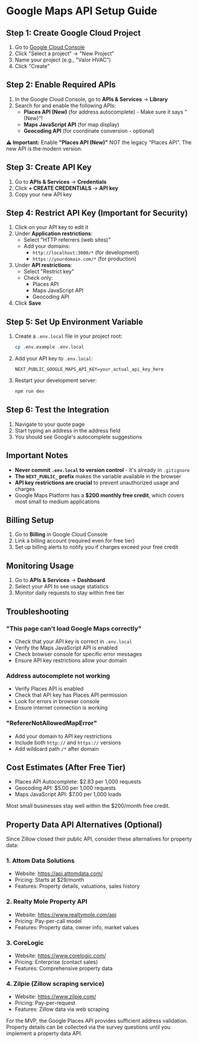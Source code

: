 # Google Maps API Setup Guide

## Step 1: Create Google Cloud Project

1. Go to [Google Cloud Console](https://console.cloud.google.com/)
2. Click "Select a project" → "New Project"
3. Name your project (e.g., "Valor HVAC")
4. Click "Create"

## Step 2: Enable Required APIs

1. In the Google Cloud Console, go to **APIs & Services** → **Library**
2. Search for and enable the following APIs:
   - **Places API (New)** (for address autocomplete) - Make sure it says "(New)"!
   - **Maps JavaScript API** (for map display)
   - **Geocoding API** (for coordinate conversion - optional)

**⚠️ Important:** Enable **"Places API (New)"** NOT the legacy "Places API". The new API is the modern version.

## Step 3: Create API Key

1. Go to **APIs & Services** → **Credentials**
2. Click **+ CREATE CREDENTIALS** → **API key**
3. Copy your new API key

## Step 4: Restrict API Key (Important for Security)

1. Click on your API key to edit it
2. Under **Application restrictions**:
   - Select "HTTP referrers (web sites)"
   - Add your domains:
     - `http://localhost:3000/*` (for development)
     - `https://yourdomain.com/*` (for production)
3. Under **API restrictions**:
   - Select "Restrict key"
   - Check only:
     - Places API
     - Maps JavaScript API
     - Geocoding API
4. Click **Save**

## Step 5: Set Up Environment Variable

1. Create a `.env.local` file in your project root:
   ```bash
   cp .env.example .env.local
   ```

2. Add your API key to `.env.local`:
   ```
   NEXT_PUBLIC_GOOGLE_MAPS_API_KEY=your_actual_api_key_here
   ```

3. Restart your development server:
   ```bash
   npm run dev
   ```

## Step 6: Test the Integration

1. Navigate to your quote page
2. Start typing an address in the address field
3. You should see Google's autocomplete suggestions

## Important Notes

- **Never commit `.env.local` to version control** - it's already in `.gitignore`
- **The `NEXT_PUBLIC_` prefix** makes the variable available in the browser
- **API key restrictions are crucial** to prevent unauthorized usage and charges
- Google Maps Platform has a **$200 monthly free credit**, which covers most small to medium applications

## Billing Setup

1. Go to **Billing** in Google Cloud Console
2. Link a billing account (required even for free tier)
3. Set up billing alerts to notify you if charges exceed your free credit

## Monitoring Usage

1. Go to **APIs & Services** → **Dashboard**
2. Select your API to see usage statistics
3. Monitor daily requests to stay within free tier

## Troubleshooting

### "This page can't load Google Maps correctly"
- Check that your API key is correct in `.env.local`
- Verify the Maps JavaScript API is enabled
- Check browser console for specific error messages
- Ensure API key restrictions allow your domain

### Address autocomplete not working
- Verify Places API is enabled
- Check that API key has Places API permission
- Look for errors in browser console
- Ensure internet connection is working

### "RefererNotAllowedMapError"
- Add your domain to API key restrictions
- Include both `http://` and `https://` versions
- Add wildcard path `/*` after domain

## Cost Estimates (After Free Tier)

- Places API Autocomplete: $2.83 per 1,000 requests
- Geocoding API: $5.00 per 1,000 requests
- Maps JavaScript API: $7.00 per 1,000 loads

Most small businesses stay well within the $200/month free credit.

## Property Data API Alternatives (Optional)

Since Zillow closed their public API, consider these alternatives for property data:

### 1. **Attom Data Solutions**
- Website: https://api.attomdata.com/
- Pricing: Starts at $29/month
- Features: Property details, valuations, sales history

### 2. **Realty Mole Property API**
- Website: https://www.realtymole.com/api
- Pricing: Pay-per-call model
- Features: Property data, owner info, market values

### 3. **CoreLogic**
- Website: https://www.corelogic.com/
- Pricing: Enterprise (contact sales)
- Features: Comprehensive property data

### 4. **Zilpie (Zillow scraping service)**
- Website: https://www.zilpie.com/
- Pricing: Pay-per-request
- Features: Zillow data via web scraping

For the MVP, the Google Places API provides sufficient address validation. Property details can be collected via the survey questions until you implement a property data API.

